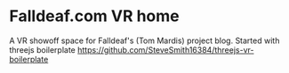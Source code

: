 # Falldeaf.com VR home
A VR showoff space for Falldeaf's (Tom Mardis) project blog. Started with threejs boilerplate https://github.com/SteveSmith16384/threejs-vr-boilerplate
